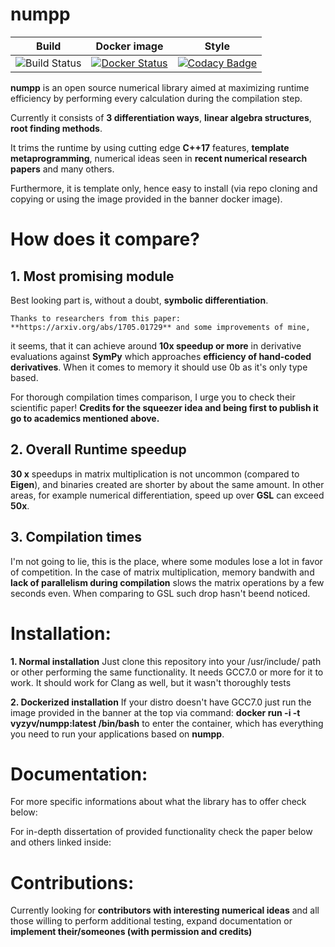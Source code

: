 numpp
========

| **Build** | **Docker image** | **Style** |
|--------------------|----------------------------|------------------|
| ![Build Status](https://travis-ci.org/vyzyv/numpp.svg?branch=master) | [![Docker Status](https://img.shields.io/badge/docker-passing-blue.svg)](https://hub.docker.com/r/vyzyv/numpp/) | [![Codacy Badge](https://api.codacy.com/project/badge/Grade/4708552f40f3405cb80ed14a455d15f4)](https://www.codacy.com/app/vyz/numpp?utm_source=github.com&utm_medium=referral&utm_content=vyzyv/numpp&utm_campaign=badger) | 

**numpp** is an open source numerical library aimed at maximizing runtime efficiency 
by performing every calculation during the compilation step.

  Currently it consists of **3 differentiation ways**, **linear algebra structures**, **root finding methods**.

  It trims the runtime by using cutting edge **C++17** features, **template metaprogramming**,
  numerical ideas seen in **recent numerical research papers** and many others.

  Furthermore, it is template only, hence easy to install (via repo cloning and copying 
  or using the image provided in the banner docker image).

How does it compare?
====================

## 1. Most promising module

  Best looking part is, without a doubt, **symbolic differentiation**.

    Thanks to researchers from this paper: **https://arxiv.org/abs/1705.01729** and some improvements of mine,
  it seems, that it can achieve around **10x speedup or more** in derivative evaluations against **SymPy**
  which approaches **efficiency of hand-coded derivatives**.
  When it comes to memory it should use 0b as it's only type based.

  For thorough compilation times comparison, I urge you to check their scientific paper!
     **Credits for the squeezer idea and being first to publish it go to academics mentioned above.**

## 2. Overall Runtime speedup

  **30 x** speedups in matrix multiplication is not uncommon (compared to **Eigen**), 
  and binaries created are shorter by about the same amount. 
  In other areas, for example numerical differentiation, speed up over **GSL** can exceed **50x**.

## 3. Compilation times

  I'm not going to lie, this is the place, where some modules lose a lot in favor of competition. 
  In the case of matrix multiplication, memory bandwith and **lack of parallelism during compilation**
  slows the matrix operations by a few seconds even. When comparing to GSL such drop hasn't beend noticed.

Installation:
=============

**1. Normal installation**
  Just clone this repository into your /usr/include/ path or other performing the same functionality. 
  It needs GCC7.0 or more for it to work. It should work for Clang as well, but it wasn't thoroughly tests
 
**2. Dockerized installation**
  If your distro doesn't have GCC7.0 just run the image provided in the banner at the top via command:
  **docker run -i -t vyzyv/numpp:latest /bin/bash** to enter the container, which has everything you need to
  run your applications based on **numpp**.

Documentation:
==============

For more specific informations about what the library has to offer check below:
<link to gh-pages>

For in-depth dissertation of provided functionality check the paper below and others linked inside:
<link to dissertation>

Contributions:
==============

Currently looking for **contributors with interesting numerical ideas** and all those 
willing to perform additional testing, expand documentation or **implement their/someones (with permission and credits)**
